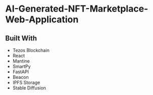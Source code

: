 # AI-Generated-NFT-Marketplace-Web-Application

## Built With
- Tezos Blockchain
- React
- Mantine
- SmartPy
- FastAPI
- Beacon
- IPFS Storage
- Stable Diffusion
